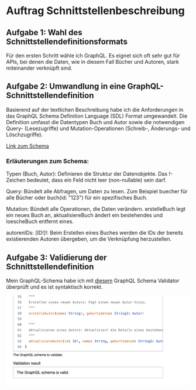 
# Auftrag Schnittstellenbeschreibung

## Aufgabe 1: Wahl des Schnittstellendefinitionsformats
Für den ersten Schritt wähle ich GraphQL. Es eignet sich oft sehr gut für APIs, bei denen die Daten, wie in diesem Fall Bücher und Autoren, stark miteinander verknüpft sind.

## Aufgabe 2: Umwandlung in eine GraphQL-Schnittstellendefinition
Basierend auf der textlichen Beschreibung habe ich die Anforderungen in das GraphQL Schema Definition Language (SDL) Format umgewandelt. Die Definition umfasst die Datentypen Buch und Autor sowie die notwendigen Query- (Lesezugriffe) und Mutation-Operationen (Schreib-, Änderungs- und Löschzugriffe).

[Link zum Schema](Schema.graphql)

### Erläuterungen zum Schema:

Typen (Buch, Autor): Definieren die Struktur der Datenobjekte. Das !-Zeichen bedeutet, dass ein Feld nicht leer (non-nullable) sein darf.

Query: Bündelt alle Abfragen, um Daten zu lesen. Zum Beispiel buecher für alle Bücher oder buch(id: "123") für ein spezifisches Buch.

Mutation: Bündelt alle Operationen, die Daten verändern. erstelleBuch legt ein neues Buch an, aktualisiereBuch ändert ein bestehendes und loescheBuch entfernt eines.

autorenIDs: [ID!]!: Beim Erstellen eines Buches werden die IDs der bereits existierenden Autoren übergeben, um die Verknüpfung herzustellen.

## Aufgabe 3: Validierung der Schnittstellendefinition
Mein GraphQL-Schema habe ich mit [diesem](https://www.leskoff.com/s01929-0) GraphQL Schema Validator überprüft und es ist syntaktisch korrekt.

![alt text](image.png)